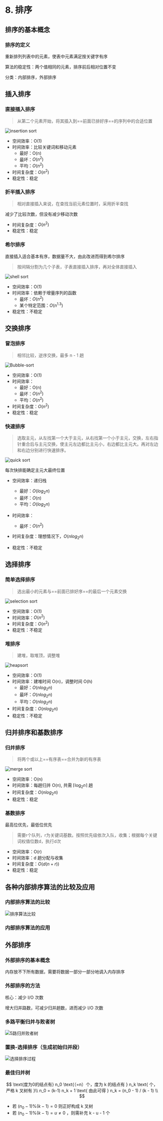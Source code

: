 # 8. 排序

## 排序的基本概念

### 排序的定义

重新排列列表中的元素，使表中元素满足按关键字有序

算法的稳定性：两个值相同的元素，排序前后相对位置不变

分类：内部排序，外部排序

## 插入排序

### 直接插入排序

> 从第二个元素开始，将其插入到==前面已排好序==的序列中的合适位置

![insertion sort](https://upload.wikimedia.org/wikipedia/commons/4/42/Insertion_sort.gif)

- 空间效率：O(1)
- 时间效率：比较关键词和移动元素
  - 最好：O(n)
  - 最坏：$O(n^2)$
  - 平均：$O(n^2)$
- 时间复杂度：$O(n^2)$
- 稳定性：稳定

### 折半插入排序

> 相对直接插入来说，在查找当前元素位置时，采用折半查找

减少了比较次数，但没有减少移动次数

- 时间复杂度：$O(n^2)$
- 稳定性：稳定

### 希尔排序

直接插入适合基本有序，数据量不大，由此改进而得到希尔排序

> 按间隔分割为几个子表，子表直接插入排序，再对全体直接插入

![shell sort](https://upload.wikimedia.org/wikipedia/commons/d/d8/Sorting_shellsort_anim.gif)

- 空间效率：O(1)
- 时间效率：依赖于增量序列的函数
  - 最坏：$O(n^2)$
  - 某个特定范围：$O(n^{1.3})$
- 稳定性：不稳定

## 交换排序

### 冒泡排序

> 相邻比较，逆序交换，最多 n - 1 趟

![Bubble-sort](https://upload.wikimedia.org/wikipedia/commons/c/c8/Bubble-sort-example-300px.gif)

- 空间效率：O(1)
- 时间效率：
  - 最好：O(n)
  - 最坏：$O(n^2)$
  - 平均：$O(n^2)$
- 时间复杂度：$O(n^2)$
- 稳定性：稳定

### 快速排序

> 选取主元，从左找第一个大于主元，从右找第一个小于主元，交换，左右指针重合后与主元交换，使主元左边都比主元小，右边都比主元大。再对左边和右边分别进行快速排序。

![quick sort](https://upload.wikimedia.org/wikipedia/commons/6/6a/Sorting_quicksort_anim.gif)

每次快排能确定主元大最终位置

- 空间效率：递归栈
  - 最好：$O(log_2n)$
  - 最坏：$O(n)$
  - 平均：$O(log_2n)$

- 时间效率：
  - 最坏：$O(n^2)$
- 时间复杂度：理想情况下，$O(nlog_2n)$
- 稳定性：不稳定

## 选择排序

### 简单选择排序

> 选出最小的元素与==前面已排好序==的最后一个元素交换

![selection sort](https://upload.wikimedia.org/wikipedia/commons/9/94/Selection-Sort-Animation.gif)

- 空间效率：O(1)
- 时间效率：$O(n^2)$
- 时间复杂度：$O(n^2)$
- 稳定性：不稳定

### 堆排序

> 建堆，取堆顶，调整堆

![heapsort](https://upload.wikimedia.org/wikipedia/commons/1/1b/Sorting_heapsort_anim.gif)

- 空间效率：O(1)
- 时间效率：建堆时间 O(n)，调整时间 O(h)
  - 最好：$O(nlog_2n)$
  - 最坏：$O(nlog_2n)$
  - 平均：$O(nlog_2n)$
- 时间复杂度：$O(nlog_2n)$
- 稳定性：不稳定

## 归并排序和基数排序

### 归并排序

> 将两个或以上==有序表==合并为新的有序表

![merge sort](https://upload.wikimedia.org/wikipedia/commons/c/cc/Merge-sort-example-300px.gif)

- 空间效率：O(n)
- 时间效率：每趟归并 O(n), 共需 $\lceil\log_2n\rceil$ 趟
- 时间复杂度：$O(nlog_2n)$
- 稳定性：稳定

### 基数排序

最高位优先，最低位优先

> 需要r个队列，r为关键词基数。按照优先级依次入队，收集；根据每个关键词权值位数d，执行d次

- 空间效率：O(r)
- 时间效率：d 趟分配与收集
- 时间复杂度：$O(d(n+r))$
- 稳定性：稳定

## 各种内部排序算法的比较及应用

### 内部排序算法的比较

![排序算法比较](https://raw.githubusercontent.com/BluePrintYang/PicHub/master/premaster/image-20230903152311941.png)

###  内部排序算法的应用

## 外部排序

### 外部排序的基本概念

内存放不下所有数据，需要将数据一部分一部分地调入内存排序

### 外部排序的方法

核心：减少 I/O 次数

增大归并路数，可减少归并趟数，进而减少 I/O 次数

### 多路平衡归并与败者树

![5路归并败者树](https://raw.githubusercontent.com/BluePrintYang/PicHub/master/premaster/image-20230903152654480.png)

### 置换-选择排序（生成初始归并段）

![选择排序过程](https://raw.githubusercontent.com/BluePrintYang/PicHub/master/premaster/image-20230903152719033.png)

### 最佳归并树

$$
\text{度为0的结点有} n_0 \text{（=n）个，度为 k 的结点有 } n_k \text{ 个，严格 k 叉树有 }\\
n_0 = (k-1) n_k + 1 \text{ 由此可得 } n_k = (n_0 - 1) / (k - 1) \\
$$

- 若 $(n_0 - 1) \% (k - 1) = 0$ 则正好构成 k 叉树
- 若 $(n_0 - 1) \% (k - 1) = u \ne 0$ ，则需补充 k - u - 1 个

